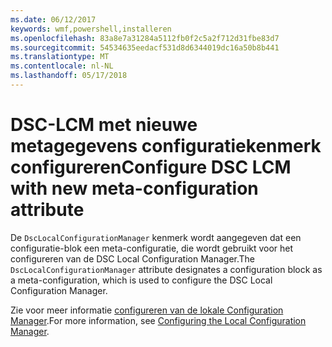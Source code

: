 ```yaml
---
ms.date: 06/12/2017
keywords: wmf,powershell,installeren
ms.openlocfilehash: 83a8e7a31284a5112fb0f2c5a2f712d31fbe83d7
ms.sourcegitcommit: 54534635eedacf531d8d6344019dc16a50b8b441
ms.translationtype: MT
ms.contentlocale: nl-NL
ms.lasthandoff: 05/17/2018
---
```

# <a name="configure-dsc-lcm-with-new-meta-configuration-attribute"></a><span data-ttu-id="52fa4-102">DSC-LCM met nieuwe metagegevens configuratiekenmerk configureren</span><span class="sxs-lookup"><span data-stu-id="52fa4-102">Configure DSC LCM with new meta-configuration attribute</span></span>

<span data-ttu-id="52fa4-103">De `DscLocalConfigurationManager` kenmerk wordt aangegeven dat een configuratie-blok een meta-configuratie, die wordt gebruikt voor het configureren van de DSC Local Configuration Manager.</span><span class="sxs-lookup"><span data-stu-id="52fa4-103">The `DscLocalConfigurationManager` attribute designates a configuration block as a meta-configuration, which is used to configure the DSC Local Configuration Manager.</span></span>

<span data-ttu-id="52fa4-104">Zie voor meer informatie [configureren van de lokale Configuration Manager](https://msdn.microsoft.com/powershell/dsc/metaconfig).</span><span class="sxs-lookup"><span data-stu-id="52fa4-104">For more information, see [Configuring the Local Configuration Manager](https://msdn.microsoft.com/powershell/dsc/metaconfig).</span></span>
